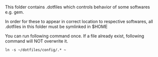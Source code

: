 This folder contains .dotfiles which controls behavior of some softwares e.g. gem.

In order for these to appear in correct location to respective softwares, all .dotfiles in this folder must be symlinked in $HOME

You can run following command once. If a file already exist, following command will NOT overwrite it.

```
ln -s ~/dotfiles/config/.* ~
```
